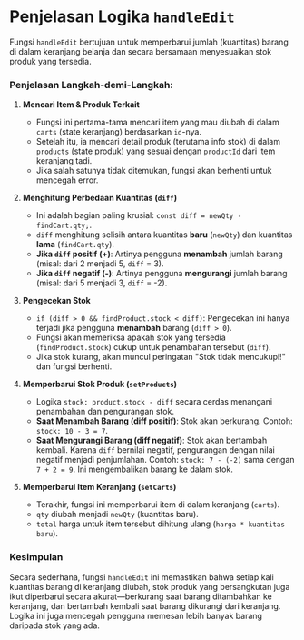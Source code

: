 # Penjelasan Logika `handleEdit`

Fungsi `handleEdit` bertujuan untuk memperbarui jumlah (kuantitas) barang di dalam keranjang belanja dan secara bersamaan menyesuaikan stok produk yang tersedia.

### Penjelasan Langkah-demi-Langkah:

1.  **Mencari Item & Produk Terkait**

    - Fungsi ini pertama-tama mencari item yang mau diubah di dalam `carts` (state keranjang) berdasarkan `id`-nya.
    - Setelah itu, ia mencari detail produk (terutama info stok) di dalam `products` (state produk) yang sesuai dengan `productId` dari item keranjang tadi.
    - Jika salah satunya tidak ditemukan, fungsi akan berhenti untuk mencegah error.

2.  **Menghitung Perbedaan Kuantitas (`diff`)**

    - Ini adalah bagian paling krusial: `const diff = newQty - findCart.qty;`.
    - `diff` menghitung selisih antara kuantitas **baru** (`newQty`) dan kuantitas **lama** (`findCart.qty`).
    - **Jika `diff` positif (+)**: Artinya pengguna **menambah** jumlah barang (misal: dari 2 menjadi 5, `diff` = 3).
    - **Jika `diff` negatif (-)**: Artinya pengguna **mengurangi** jumlah barang (misal: dari 5 menjadi 3, `diff` = -2).

3.  **Pengecekan Stok**

    - `if (diff > 0 && findProduct.stock < diff)`: Pengecekan ini hanya terjadi jika pengguna **menambah** barang (`diff > 0`).
    - Fungsi akan memeriksa apakah stok yang tersedia (`findProduct.stock`) cukup untuk penambahan tersebut (`diff`).
    - Jika stok kurang, akan muncul peringatan "Stok tidak mencukupi!" dan fungsi berhenti.

4.  **Memperbarui Stok Produk (`setProducts`)**

    - Logika `stock: product.stock - diff` secara cerdas menangani penambahan dan pengurangan stok.
    - **Saat Menambah Barang (diff positif)**: Stok akan berkurang. Contoh: `stock: 10 - 3 = 7`.
    - **Saat Mengurangi Barang (diff negatif)**: Stok akan bertambah kembali. Karena `diff` bernilai negatif, pengurangan dengan nilai negatif menjadi penjumlahan. Contoh: `stock: 7 - (-2)` sama dengan `7 + 2 = 9`. Ini mengembalikan barang ke dalam stok.

5.  **Memperbarui Item Keranjang (`setCarts`)**
    - Terakhir, fungsi ini memperbarui item di dalam keranjang (`carts`).
    - `qty` diubah menjadi `newQty` (kuantitas baru).
    - `total` harga untuk item tersebut dihitung ulang (`harga * kuantitas baru`).

### Kesimpulan

Secara sederhana, fungsi `handleEdit` ini memastikan bahwa setiap kali kuantitas barang di keranjang diubah, stok produk yang bersangkutan juga ikut diperbarui secara akurat—berkurang saat barang ditambahkan ke keranjang, dan bertambah kembali saat barang dikurangi dari keranjang. Logika ini juga mencegah pengguna memesan lebih banyak barang daripada stok yang ada.
